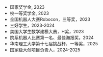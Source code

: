 - 国家奖学金, 2023
- 校一等奖学金, 2023
- 全国机器人大赛Robocon，三等奖，2023
- 三好学生，2023-2024
- 美国大学生数学建模大赛，H奖，2023
- 院系机器人比赛第一名、最佳海报奖，2024
- 华南理工大学第十七届挑战杯，一等奖，2025
- 国家级大创项目负责人，2024-2025
